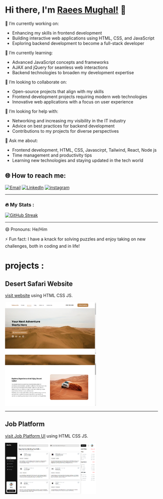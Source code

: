 # Hi there, I'm [Raees Mughal!](https://raeesmughal.netlify.app/) 👋

🔭 I’m currently working on:
- Enhancing my skills in frontend development
- Building interactive web applications using HTML, CSS, and JavaScript
- Exploring backend development to become a full-stack developer

🌱 I’m currently learning:
- Advanced JavaScript concepts and frameworks
- AJAX and jQuery for seamless web interactions
- Backend technologies to broaden my development expertise

👯 I’m looking to collaborate on:
- Open-source projects that align with my skills
- Frontend development projects requiring modern web technologies
- Innovative web applications with a focus on user experience

🤔 I’m looking for help with:
- Networking and increasing my visibility in the IT industry
- Advice on best practices for backend development
- Contributions to my projects for diverse perspectives

💬 Ask me about:
- Frontend development, HTML, CSS, Javascirpt, Tailwind, React, Node js
- Time management and productivity tips
- Learning new technologies and staying updated in the tech world

## 🌐 How to reach me:
[![Email](https://img.shields.io/badge/Email-D14836?style=for-the-badge&logo=gmail&logoColor=white)](mailto:raees.mughal.official@gmail.com)
[![LinkedIn](https://img.shields.io/badge/LinkedIn-0077B5?style=for-the-badge&logo=linkedin&logoColor=white)](https://www.linkedin.com/in/raeesmughal/)
[![instagram](https://img.shields.io/badge/Instagram-E4405F?style=for-the-badge&logo=instagram&logoColor=white)](https://www.instagram.com/raeesmghl/)



---

### :fire: My Stats :


<!-- check this website to customize your stats : 
https://github-readme-streak-stats.herokuapp.com/demo/ --> 

[![GitHub Streak](http://github-readme-streak-stats.herokuapp.com?user=raeesmghl&theme=dark&background=000000)](https://git.io/streak-stats)

---

😄 Pronouns: He/Him

⚡ Fun fact: I have a knack for solving puzzles and enjoy taking on new challenges, both in coding and in life!




# projects : 

## Desert Safari Website 

[visit website](https://saharago.netlify.app) using HTML CSS JS.

<img src="https://raw.githubusercontent.com/raeesmghl/saharaGo/main/screenshots/screenshot1.png" width="300">
<img src="https://raw.githubusercontent.com/raeesmghl/saharaGo/main/screenshots/screenshot2.png" width="300">

---

## Job Platform

[visit Job Platform UI](https://job-platform-ui.netlify.app/) using HTML CSS JS.

<img src="https://raw.githubusercontent.com/raeesmghl/job-platform-ui/main/screenshot.png" width="300">

